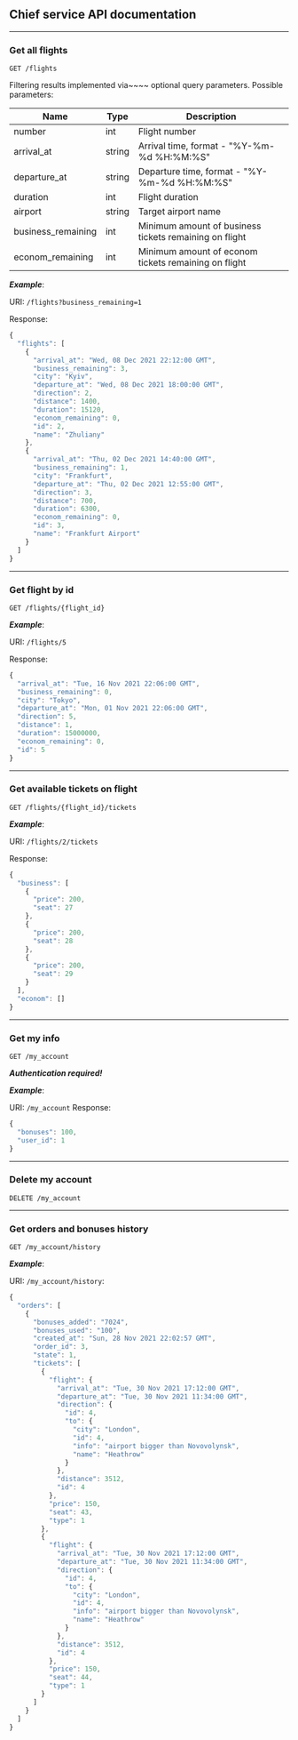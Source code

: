 ## Chief service API documentation

___
### Get all flights

`GET /flights`

Filtering results implemented via~~~~ optional query parameters.
Possible parameters:


| Name | Type | Description |
|---|---|---|
| number | int | Flight number |
| arrival_at | string | Arrival time, format - "%Y-%m-%d %H:%M:%S" |
| departure_at | string | Departure time, format - "%Y-%m-%d %H:%M:%S" |
| duration | int | Flight duration |
| airport | string | Target airport name |
| business_remaining | int | Minimum amount of business tickets remaining on flight |
| econom_remaining | int | Minimum amount of econom tickets remaining on flight |

_**Example**_:

URI: `/flights?business_remaining=1`

Response:
```js
{
  "flights": [
    {
      "arrival_at": "Wed, 08 Dec 2021 22:12:00 GMT", 
      "business_remaining": 3, 
      "city": "Kyiv", 
      "departure_at": "Wed, 08 Dec 2021 18:00:00 GMT", 
      "direction": 2, 
      "distance": 1400, 
      "duration": 15120, 
      "econom_remaining": 0, 
      "id": 2, 
      "name": "Zhuliany"
    }, 
    {
      "arrival_at": "Thu, 02 Dec 2021 14:40:00 GMT", 
      "business_remaining": 1, 
      "city": "Frankfurt", 
      "departure_at": "Thu, 02 Dec 2021 12:55:00 GMT", 
      "direction": 3, 
      "distance": 700, 
      "duration": 6300, 
      "econom_remaining": 0, 
      "id": 3, 
      "name": "Frankfurt Airport"
    }
  ]
}
```


___
### Get flight by id

`GET /flights/{flight_id}`

_**Example**_:

URI: `/flights/5`

Response:
```js
{
  "arrival_at": "Tue, 16 Nov 2021 22:06:00 GMT", 
  "business_remaining": 0, 
  "city": "Tokyo", 
  "departure_at": "Mon, 01 Nov 2021 22:06:00 GMT", 
  "direction": 5, 
  "distance": 1, 
  "duration": 15000000, 
  "econom_remaining": 0, 
  "id": 5
}
```

___
### Get available tickets on flight

`GET /flights/{flight_id}/tickets`

_**Example**_:

URI: `/flights/2/tickets`

Response:
```js
{
  "business": [
    {
      "price": 200, 
      "seat": 27
    }, 
    {
      "price": 200, 
      "seat": 28
    }, 
    {
      "price": 200, 
      "seat": 29
    }
  ], 
  "econom": []
}
```
___
### Get my info
`GET /my_account`

_**Authentication required!**_

_**Example**_:

URI: `/my_account`
Response:
```js
{
  "bonuses": 100, 
  "user_id": 1
}
```
___
### Delete my account
`DELETE /my_account`

___

### Get orders and bonuses history

`GET /my_account/history`

_**Example**_: 

URI: `/my_account/history`:

```js
{
  "orders": [
    {
      "bonuses_added": "7024", 
      "bonuses_used": "100", 
      "created_at": "Sun, 28 Nov 2021 22:02:57 GMT", 
      "order_id": 3, 
      "state": 1, 
      "tickets": [
        {
          "flight": {
            "arrival_at": "Tue, 30 Nov 2021 17:12:00 GMT", 
            "departure_at": "Tue, 30 Nov 2021 11:34:00 GMT", 
            "direction": {
              "id": 4, 
              "to": {
                "city": "London", 
                "id": 4, 
                "info": "airport bigger than Novovolynsk", 
                "name": "Heathrow"
              }
            }, 
            "distance": 3512, 
            "id": 4
          }, 
          "price": 150, 
          "seat": 43, 
          "type": 1
        }, 
        {
          "flight": {
            "arrival_at": "Tue, 30 Nov 2021 17:12:00 GMT", 
            "departure_at": "Tue, 30 Nov 2021 11:34:00 GMT", 
            "direction": {
              "id": 4, 
              "to": {
                "city": "London", 
                "id": 4, 
                "info": "airport bigger than Novovolynsk", 
                "name": "Heathrow"
              }
            }, 
            "distance": 3512, 
            "id": 4
          }, 
          "price": 150, 
          "seat": 44, 
          "type": 1
        }
      ]
    }
  ]
}
```

